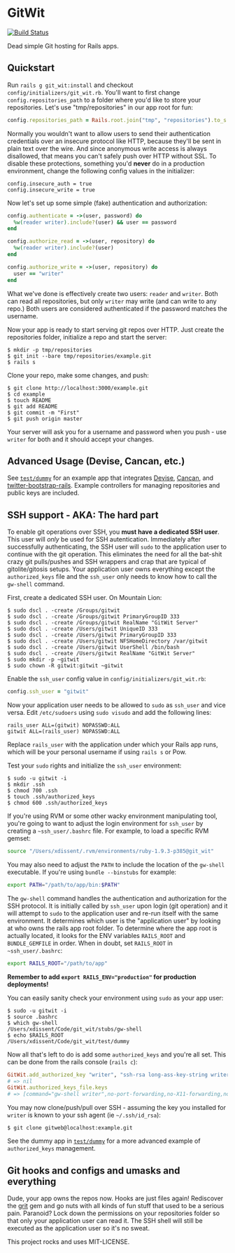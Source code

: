 # GitWit

[![Build Status](https://travis-ci.org/xdissent/git_wit.png?branch=master)](https://travis-ci.org/xdissent/git_wit)

Dead simple Git hosting for Rails apps.

## Quickstart

Run `rails g git_wit:install` and checkout `config/initializers/git_wit.rb`.
You'll want to first change `config.repositories_path` to a folder where you'd
like to store your repositories. Let's use "tmp/repositories" in our app root
for fun:

```ruby
config.repositories_path = Rails.root.join("tmp", "repositories").to_s
```

Normally you wouldn't want to allow users to send their authentication 
credentials over an insecure protocol like HTTP, because they'll be sent in 
plain text over the wire. And since anonymous write access is always disallowed,
that means you can't safely push over HTTP without SSL. To disable these 
protections, something you'd **never** do in a production environment, change
the following config values in the initializer:

```
config.insecure_auth = true
config.insecure_write = true
```

Now let's set up some simple (fake) authentication and authorization:

```ruby
config.authenticate = ->(user, password) do
  %w(reader writer).include?(user) && user == password
end

config.authorize_read = ->(user, repository) do
  %w(reader writer).include?(user)
end

config.authorize_write = ->(user, repository) do
  user == "writer"
end
```

What we've done is effectively create two users: `reader` and `writer`. Both can
read all repositories, but only `writer` may write (and can write to any repo.)
Both users are considered authenticated if the password matches the username.

Now your app is ready to start serving git repos over HTTP. Just create the 
repositories folder, initialize a repo and start the server:

```console
$ mkdir -p tmp/repositories
$ git init --bare tmp/repositories/example.git
$ rails s
```

Clone your repo, make some changes, and push:

```console
$ git clone http://localhost:3000/example.git
$ cd example
$ touch README
$ git add README
$ git commit -m "First"
$ git push origin master
```

Your server will ask you for a username and password when you push - use 
`writer` for both and it should accept your changes.


## Advanced Usage (Devise, Cancan, etc.)

See [`test/dummy`](https://github.com/xdissent/git_wit/tree/master/test/dummy) 
for an example app that integrates 
[Devise](https://github.com/plataformatec/devise), 
[Cancan](https://github.com/ryanb/cancan), and 
[twitter-bootstrap-rails](https://github.com/seyhunak/twitter-bootstrap-rails). 
Example controllers for managing repositories and public keys are included.


## SSH support - AKA: The hard part

To enable git operations over SSH, you **must have a dedicated SSH user**. This
user will *only* be used for SSH autentication. Immediately after successfully
authenticating, the SSH user will `sudo` to the application user to continue
with the git operation. This eliminates the need for all the bat-shit crazy git
pulls/pushes and SSH wrappers and crap that are typical of gitolite/gitosis
setups. Your application user owns everything except the `authorized_keys` file
and the `ssh_user` only needs to know how to call the `gw-shell` command.

First, create a dedicated SSH user. On Mountain Lion:

```console
$ sudo dscl . -create /Groups/gitwit
$ sudo dscl . -create /Groups/gitwit PrimaryGroupID 333
$ sudo dscl . -create /Groups/gitwit RealName "GitWit Server"
$ sudo dscl . -create /Users/gitwit UniqueID 333
$ sudo dscl . -create /Users/gitwit PrimaryGroupID 333
$ sudo dscl . -create /Users/gitwit NFSHomeDirectory /var/gitwit
$ sudo dscl . -create /Users/gitwit UserShell /bin/bash
$ sudo dscl . -create /Users/gitwit RealName "GitWit Server"
$ sudo mkdir -p ~gitwit
$ sudo chown -R gitwit:gitwit ~gitwit
```

Enable the `ssh_user` config value in `config/initializers/git_wit.rb`:

```ruby
config.ssh_user = "gitwit"
```

Now your application user needs to be allowed to `sudo` as `ssh_user` and vice
versa. Edit `/etc/sudoers` using `sudo visudo` and add the following lines:

```
rails_user ALL=(gitwit) NOPASSWD:ALL
gitwit ALL=(rails_user) NOPASSWD:ALL
```

Replace `rails_user` with the application under which your Rails app runs, which
will be your personal username if using `rails s` or Pow.

Test your `sudo` rights and initialize the `ssh_user` environment:

```console
$ sudo -u gitwit -i
$ mkdir .ssh
$ chmod 700 .ssh
$ touch .ssh/authorized_keys
$ chmod 600 .ssh/authorized_keys
```

If you're using RVM or some other wacky environment manipulating tool, you're 
going to want to adjust the login environment for `ssh_user` by creating a
`~ssh_user/.bashrc` file. For example, to load a specific RVM gemset:

```bash
source "/Users/xdissent/.rvm/environments/ruby-1.9.3-p385@git_wit"
```

You may also need to adjust the `PATH` to include the location of the `gw-shell`
executable. If you're using `bundle --binstubs` for example:

```bash
export PATH="/path/to/app/bin:$PATH"
```

The `gw-shell` command handles the authentication and authorization for the SSH
protocol. It is initially called by `ssh_user` upon login (git operation) and it
will attempt to `sudo` to the application user and re-run itself with the same
environment. It determines which user is the "application user" by looking at
who owns the rails app root folder. To determine where the app root is actually
located, it looks for the ENV variables `RAILS_ROOT` and `BUNDLE_GEMFILE` in 
order. When in doubt, set `RAILS_ROOT` in `~ssh_user/.bashrc`:

```bash
export RAILS_ROOT="/path/to/app"
```

**Remember to add `export RAILS_ENV="production"` for production deployments!**

You can easily sanity check your environment using `sudo` as your app user:

```console
$ sudo -u gitwit -i
$ source .bashrc
$ which gw-shell
/Users/xdissent/Code/git_wit/stubs/gw-shell
$ echo $RAILS_ROOT
/Users/xdissent/Code/git_wit/test/dummy
```

Now all that's left to do is add some `authorized_keys` and you're all set. 
This can be done from the rails console (`rails c`):

```ruby
GitWit.add_authorized_key "writer", "ssh-rsa long-ass-key-string writer@example.com"
# => nil 
GitWit.authorized_keys_file.keys
# => [command="gw-shell writer",no-port-forwarding,no-X11-forwarding,no-agent-forwarding,no-pty ssh-rsa long-ass-key-string writer@example.com] 
```

You may now clone/push/pull over SSH - assuming the key you installed for 
`writer` is known to your ssh agent (ie `~/.ssh/id_rsa`):

```console
$ git clone gitweb@localhost:example.git
```

See the dummy app in 
[`test/dummy`](https://github.com/xdissent/git_wit/tree/master/test/dummy) for 
a more advanced example of `authorized_keys` management.


## Git hooks and configs and umasks and everything

Dude, your app owns the repos now. Hooks are just files again! Rediscover the
[grit](https://github.com/mojombo/grit) gem and go nuts with all kinds of fun
stuff that used to be a serious pain. Paranoid? Lock down the permissions on
your repositories folder so that only your application user can read it. The
SSH shell will still be executed as the application user so it's no sweat.


This project rocks and uses MIT-LICENSE.
